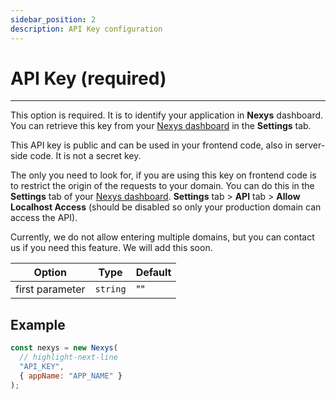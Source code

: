 ```yaml
---
sidebar_position: 2
description: API Key configuration
---
```


# API Key (required)

---

This option is required. It is to identify your application in **Nexys** dashboard. You can retrieve this key from your [Nexys dashboard](https://dash.nexys.app) in the **Settings** tab.

This API key is public and can be used in your frontend code, also in server-side code. It is not a secret key.

The only you need to look for, if you are using this key on frontend code is to restrict the origin of the requests to your domain. You can do this in the **Settings** tab of your [Nexys dashboard](https://dash.nexys.app). **Settings** tab > **API** tab > **Allow Localhost Access** (should be disabled so only your production domain can access the API).

Currently, we do not allow entering multiple domains, but you can contact us if you need this feature. We will add this soon.

| Option | Type | Default |
| --- | --- | --- |
| first parameter | `string` | "" |

## Example

```javascript
const nexys = new Nexys(
  // highlight-next-line
  "API_KEY", 
  { appName: "APP_NAME" }
);
```

